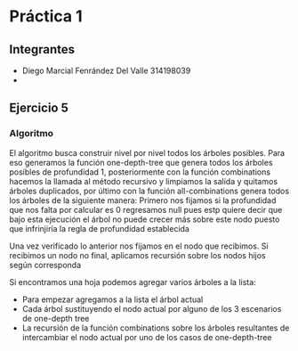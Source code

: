 # Práctica 1

## Integrantes 

- Diego Marcial Fenrández Del Valle 314198039 
-  
## Ejercicio 5

### Algoritmo

El algoritmo busca construir nivel por nivel todos los árboles posibles. Para eso generamos la función one-depth-tree que genera todos los árboles posibles de profundidad 1, posteriormente con la función combinations hacemos la llamada al método recursivo y limpiamos la salida y quitamos árboles duplicados, por último con la función all-combinations genera todos los árboles de la siguiente manera: 
Primero nos fijamos si la profundidad que nos falta por calcular  es 0 regresamos null pues estp quiere decir que bajo esta ejecución el árbol no puede crecer más sobre este nodo puesto que infrinjiría la regla de profundidad establecida

Una vez verificado lo anterior nos fijamos en el nodo que recibimos. Si recibimos un nodo no final, aplicamos recursión sobre los nodos hijos según corresponda

Si encontramos una hoja podemos agregar varios árboles a la lista:

- Para empezar agregamos a la lista el árbol actual
- Cada árbol sustituyendo el nodo actual por alguno de los 3 escenarios de one-depth tree
- La recursión de la función combinations sobre los árboles resultantes de intercambiar el nodo actual por uno de los casos de one-depth-tree
